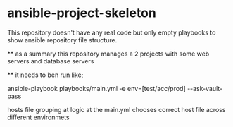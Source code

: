 # ansible-project-skeleton
This repository doesn't have any real code but only empty playbooks to show ansible repository file structure.

** as a summary this repository manages a 2 projects with some web servers and database servers 

** it needs to ben run like;

ansible-playbook playbooks/main.yml -e env=[test/acc/prod] --ask-vault-pass

hosts file grouping at logic at the main.yml chooses correct host file across different environmets
